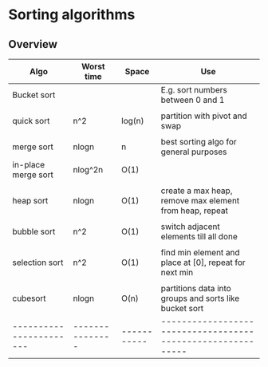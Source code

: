 Sorting algorithms
==================

## Overview

| Algo                  | Worst time    | Space     | Use                                                       |
|-----------------------|---------------|-----------|-----------------------------------------------------------|
| Bucket sort           |               |           | E.g. sort numbers between 0 and 1                         |
|                       |               |           |                                                           |
| quick sort            | n^2           | log(n)    | partition with pivot and swap                             |
|                       |               |           |                                                           |
| merge sort            | nlogn         | n         | best sorting algo for general purposes                    |
| in-place merge sort   | nlog^2n       | O(1)      |                                                           |
|                       |               |           |                                                           |
| heap sort             | nlogn         | O(1)      | create a max heap, remove max element from heap, repeat   |
|                       |               |           |                                                           |
| bubble sort           | n^2           | O(1)      | switch adjacent elements till all done                    |
|                       |               |           |                                                           |
| selection sort        | n^2           | O(1)      | find min element and place at [0], repeat for next min    |
|                       |               |           |                                                           |
| cubesort              | nlogn         | O(n)      | partitions data into groups and sorts like bucket sort    |
|-----------------------|---------------|-----------|-----------------------------------------------------------|

